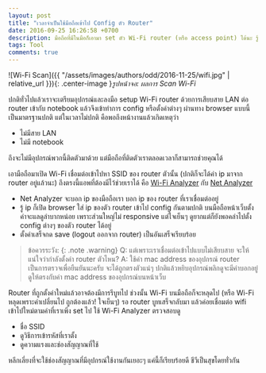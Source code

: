 ```yaml
---
layout: post
title: "เวลาจำเป็นใช้มือถือเข้าไป Config ตัว Router"
date: 2016-09-25 16:26:58 +0700
description: มือถือที่มีในมือก็เอามา set ตัว Wi-Fi router (หรือ access point) ได้นะ รู้ยัง?
tags: Tool
comments: true
---
```

![Wi-Fi Scan]({{ "/assets/images/authors/odd/2016-11-25/wifi.jpg" | relative_url }}){: .center-image }*รูปหน้าจอ: ผลการ Scan Wi-Fi*

ปกติทั่วไปแล้วเราจะเตรียมอุปกรณ์และลงมือ setup Wi-Fi router ด้วยการเสียบสาย LAN ต่อ router เข้ากับ notebook แล้วจึงเข้าทำการ config หรือตั้งค่าต่างๆ ผ่านทาง browser แบบนี้เป็นมาตรฐานปกติ แต่ในเวลาไม่ปกติ คือพอถึงหน้างานแล้วเกิดเหตุว่า
- ไม่มีสาย LAN
- ไม่มี notebook

ถึงจะไม่มีอุปกรณ์พวกนี้ติดตัวมาด้วย แต่มือถือที่ติดตัวเราตลอดเวลาก็สามารถช่วยคุณได้

เอามือถือมาเปิด Wi-Fi เชื่อมต่อเข้าไปหา SSID ของ router ตัวนั้น (ปกติก็จะได้ค่า ip มาจาก router อยู่แล้วนะ) ถึงตรงนี้แอพที่ต้องมีไว้ช่วยเราได้ คือ [Wi-Fi Analyzer](https://play.google.com/store/apps/details?id=com.farproc.wifi.analyzer&hl=en) กับ [Net Analyzer](https://play.google.com/store/apps/details?id=net.techet.netanalyzerlite.an&hl=en)

- Net Analyzer จะบอก ip ของมือถือเรา บอก ip ของ router ที่เราเชื่อมต่ออยู่
- รู้ ip ก็เปิด browser ใส่ ip ของตัว router เข้าไป config กันตามปกติ บนมือถือหน้าเว็บตั้งค่าจะแลดูลำบากหน่อย เพราะส่วนใหญ่ไม่ responsive แต่ใจเย็นๆ ดูยากแต่ก็ยังพอคลำไปตั้ง config ต่างๆ ของตัว router ได้อยู่
- ตั้งค่าเสร็จกด save (logout ออกจาก router) เป็นอันเสร็จเรียบร้อย

>ข้อควรระวัง:
{: .note .warning}
>Q: แต่เพราะเราเชื่อมต่อเข้าไปแบบไม่เสียบสาย จะให้แน่ใจว่ากำลังตั้งค่า router ตัวไหน?
>A: ใช้ค่า mac address ของอุปกรณ์ router เป็นการตรวจเพื่อยืนยันนะครับ จะได้ถูกตรงตัวแน่ๆ ปกติแล้วหยิบอุปกรณ์พลิกดูจะมีค่าบอกอยู่ ดูให้ตรงกับค่า mac address ของอุปกรณ์บนหน้าเว็บ

Router ที่ถูกตั้งค่าใหม่แล้วอาจต้องมีการรีบูทไป ช่วงนั้น Wi-Fi บนมือถือก็จะหลุดไป (หรือ Wi-Fi หลุดเพราะค่าเปลี่ยนไป ถูกต้องแล้ว! ใจเย็นๆ) รอ router บูทเสร็จกลับมา แล้วค่อยเชื่อมต่อ wifi เข้าไปใหม่ตามค่าที่เราเพิ่ง set ไป ใช้ Wi-Fi Analyzer ตรวจสอบดู
- ชื่อ SSID
- ดูวิธีการเข้ารหัสที่เราตั้ง
- ดูความแรงและช่องสัญญาณที่ใช้

หลีกเลี่ยงที่จะใช้ช่องสัญญาณที่มีอุปกรณ์ใช้งานกันเยอะๆ แค่นี้ก็เรียบร้อยดี ชีวีเป็นสุขโดยทั่วกัน

